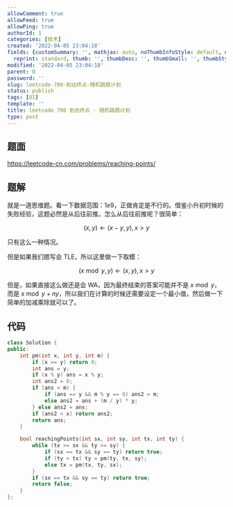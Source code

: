 ```yaml
---
allowComment: true
allowFeed: true
allowPing: true
authorId: 1
categories: [技术]
created: '2022-04-05 23:04:18'
fields: {customSummary: '', mathjax: auto, noThumbInfoStyle: default, outdatedNotice: 'no',
  reprint: standard, thumb: '', thumbDesc: '', thumbSmall: '', thumbStyle: default}
modified: '2022-04-05 23:04:18'
parent: 0
password: ''
slug: leetcode-780-到达终点-随机跳题计划
status: publish
tags: [OI]
template: ''
title: leetcode 780 到达终点 - 随机跳题计划
type: post
---
```

## 题面

https://leetcode-cn.com/problems/reaching-points/

## 题解

就是一道思维题。看一下数据范围：$1e9$，正做肯定是不行的。借鉴小升初时候的失败经验，这题必然是从后往前推。怎么从后往前推呢？很简单：

$$
	(x, y) \leftarrow (x - y, y), x > y
$$

只有这么一种情况。

但是如果我们摁写会 TLE，所以这里做一下取模：

$$
	(x \bmod y, y) \leftarrow (x, y), x > y
$$

但是，如果直接这么做还是会 WA，因为最终结束的答案可能并不是 $x \bmod y$，而是 $x \bmod y + ny$，所以我们在计算的时候还需要设定一个最小值，然后做一下简单的加减乘除就可以了。

## 代码

```c++
class Solution {
public:
    int pm(int x, int y, int m) {
        if (x == y) return 0;
        int ans = y;
        if (x % y) ans = x % y;
        int ans2 = 0;
        if (ans < m) {
            if (ans == y && m % y == 0) ans2 = m;
            else ans2 = ans + (m / y) * y;
        } else ans2 = ans;
        if (ans2 < x) return ans2;
        return ans;
    }

    bool reachingPoints(int sx, int sy, int tx, int ty) {
        while (tx >= sx && ty >= sy) {
            if (sx == tx && sy == ty) return true;
            if (ty > tx) ty = pm(ty, tx, sy);
            else tx = pm(tx, ty, sx);
        }
        if (sx == tx && sy == ty) return true;
        return false;
    }
};
```

